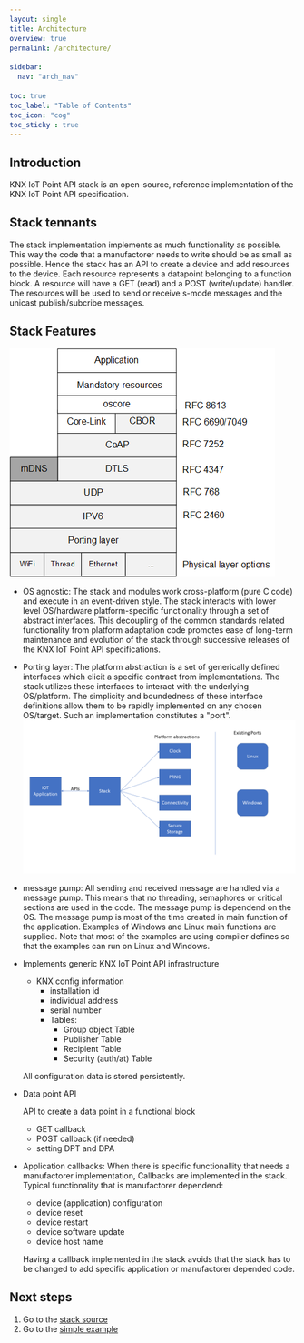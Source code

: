 ```yaml
---
layout: single
title: Architecture
overview: true
permalink: /architecture/

sidebar:
  nav: "arch_nav"

toc: true
toc_label: "Table of Contents"
toc_icon: "cog"
toc_sticky : true
---
```

## Introduction

KNX IoT Point API stack is an open-source, reference implementation of the KNX IoT Point API specification.

## Stack tennants

The stack implementation implements as much functionality as possible.
This way the code that a manufactorer needs to write should be as small as possible.
Hence the stack has an API to create a device and add resources to the device.
Each resource represents a datapoint belonging to a function block.
A resource will have a GET (read) and a POST (write/update) handler.
The resources will be used to send or receive s-mode messages and the unicast publish/subcribe messages.

## Stack Features

![Stack features](https://raw.githubusercontent.com/KNX-IOT/KNX-IOT-STACK/master/images/knxstack-v1.png)

* OS agnostic: The stack and modules work cross-platform (pure C code) and execute in an event-driven style.
  The stack interacts with lower level OS/hardware platform-specific functionality through a set of abstract interfaces.
  This decoupling of the common  standards related functionality from platform adaptation code promotes ease of long-term maintenance and evolution of the stack through successive releases of the KNX IoT Point API specifications.

* Porting layer: The platform abstraction is a set of generically defined interfaces which elicit a specific contract from implementations.
  The stack utilizes these interfaces to interact with the underlying OS/platform.
  The simplicity and boundedness of these interface definitions allow them to be rapidly implemented on any chosen OS/target.
  Such an implementation constitutes a "port". ![porting layer](https://raw.githubusercontent.com/KNX-IOT/KNX-IOT-STACK/master/images/porting.png)

* message pump: All sending and received message are handled via a message pump.
  This means that no threading, semaphores or critical sections are used in the code. The message pump is dependend on the OS.
  The message pump is most of the time created in main function of the application.
  Examples of Windows and Linux main functions are supplied.
  Note that most of the examples are using compiler defines so that the examples can run on Linux and Windows.

* Implements generic KNX IoT Point API infrastructure
  
  * KNX config information
    * installation id
    * individual address
    * serial number
    * Tables:
      * Group object Table
      * Publisher Table
      * Recipient Table
      * Security (auth/at) Table

  All configuration data is stored persistently.

* Data point API

    API to create a data point in a functional block

    * GET callback
    * POST callback (if needed)
    * setting DPT and DPA

* Application callbacks: When there is specific functionallity that needs a manufactorer implementation, Callbacks are implemented in the stack.
  Typical functionality that is manufactorer dependend:

  * device (application) configuration
  * device reset
  * device restart
  * device software update
  * device host name

  Having a callback implemented in the stack avoids that the stack has to be changed to add specific application or manufactorer depended code.

## Next steps

1. Go to the [stack source](https://github.com/KNX-IOT/KNX-IOT-STACK)
1. Go to the [simple example](https://github.com/KNX-IOT/Example-Application)

